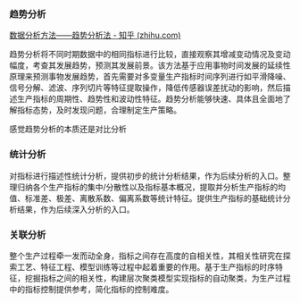 ### 趋势分析

[数据分析方法——趋势分析法 - 知乎 (zhihu.com)](https://zhuanlan.zhihu.com/p/551680787)

趋势分析将不同时期数据中的相同指标进行比较，直接观察其增减变动情况及变动幅度，考查其发展趋势，预测其发展前景。该方法基于应用事物时间发展的延续性原理来预测事物发展趋势，首先需要对多变量生产指标时间序列进行如平滑降噪、信号分解、滤波、序列切片等特征提取操作，降低传感器误差扰动的影响，然后描述生产指标的周期性、趋势性和波动性特征。趋势分析能够快速、具体且全面地了解指标态势，及时发现问题，合理制定生产策略。

感觉趋势分析的本质还是对比分析

### 统计分析

对指标进行描述性统计分析，提供初步的统计分析结果，作为后续分析的入口。整理归纳各个生产指标的集中/分散性以及指标基本概况，提取并分析生产指标的均值、标准差、极差、离散系数、偏离系数等统计特征。提供生产指标的基础统计分析结果，作为后续深入分析的入口。

### 关联分析

整个生产过程牵一发而动全身，指标之间存在高度的自相关性，其相关性研究在探索工艺、特征工程、模型训练等过程中起着重要的作用。基于生产指标的时序特征，挖掘指标之间的相关性，构建层次聚类模型实现指标的自动聚类，为生产过程中的指标控制提供参考，简化指标的控制难度。